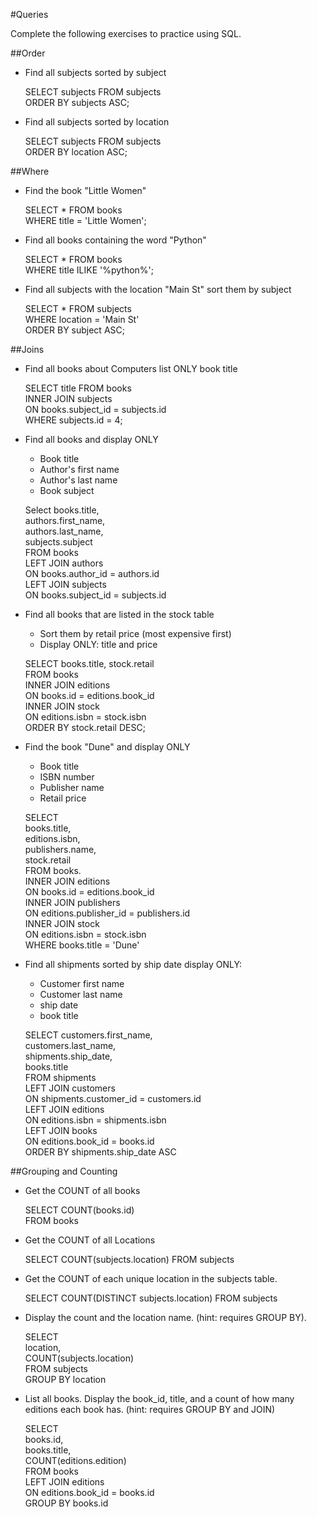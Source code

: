 #Queries

Complete the following exercises to practice using SQL.

##Order

* Find all subjects sorted by subject  
   
   SELECT subjects FROM subjects  
   ORDER BY subjects ASC;  

* Find all subjects sorted by location
   
   SELECT subjects FROM subjects  
   ORDER BY location ASC;  

##Where

* Find the book "Little Women"
   
   SELECT * FROM books  
   WHERE title = 'Little Women';  

* Find all books containing the word "Python"
   
   SELECT * FROM books  
   WHERE title ILIKE '%python%';  

* Find all subjects with the location "Main St" sort them by subject
   
   SELECT * FROM subjects  
   WHERE location = 'Main St'  
   ORDER BY subject ASC;  

##Joins

* Find all books about Computers list ONLY book title
   
   SELECT title FROM books  
   INNER JOIN subjects  
   ON books.subject_id = subjects.id  
   WHERE subjects.id = 4;  

* Find all books and display ONLY
   * Book title
   * Author's first name
   * Author's last name
   * Book subject
   
   Select 
     books.title,  
     authors.first_name,  
     authors.last_name,  
     subjects.subject  
   FROM books  
   LEFT JOIN authors  
   ON books.author_id = authors.id  
   LEFT JOIN subjects  
   ON books.subject_id = subjects.id  

* Find all books that are listed in the stock table
   * Sort them by retail price (most expensive first)
   * Display ONLY: title and price
   
   SELECT books.title, stock.retail  
   FROM books  
   INNER JOIN editions  
   ON books.id = editions.book_id  
   INNER JOIN stock  
   ON editions.isbn = stock.isbn  
   ORDER BY stock.retail DESC;  

* Find the book "Dune" and display ONLY
   * Book title
   * ISBN number
   * Publisher name
   * Retail price
   
   SELECT  
      books.title,  
      editions.isbn,  
      publishers.name,  
      stock.retail  
   FROM books.  
   INNER JOIN editions  
   ON books.id = editions.book_id  
   INNER JOIN publishers  
   ON editions.publisher_id = publishers.id  
   INNER JOIN stock  
   ON editions.isbn = stock.isbn  
   WHERE books.title = 'Dune'  

* Find all shipments sorted by ship date display ONLY:
   * Customer first name
   * Customer last name
   * ship date
   * book title
   
   SELECT customers.first_name,  
     customers.last_name,  
     shipments.ship_date,  
     books.title  
   FROM shipments  
   LEFT JOIN customers  
   ON shipments.customer_id = customers.id  
   LEFT JOIN editions  
   ON editions.isbn = shipments.isbn  
   LEFT JOIN books  
   ON editions.book_id = books.id  
   ORDER BY shipments.ship_date ASC  

##Grouping and Counting

* Get the COUNT of all books
   
   SELECT COUNT(books.id)  
   FROM books  

* Get the COUNT of all Locations
   
   SELECT COUNT(subjects.location) FROM subjects  

* Get the COUNT of each unique location in the subjects table. 
   
   SELECT COUNT(DISTINCT subjects.location) FROM subjects  

* Display the count and the location name. (hint: requires GROUP BY).
   
   SELECT  
   location,  
   COUNT(subjects.location)  
   FROM subjects  
   GROUP BY location  

* List all books. Display the book_id, title, and a count of how many editions each book has. (hint: requires GROUP BY and JOIN)
   
   SELECT  
     books.id,  
     books.title,  
     COUNT(editions.edition)  
   FROM books  
   LEFT JOIN editions  
   ON editions.book_id = books.id  
   GROUP BY books.id  